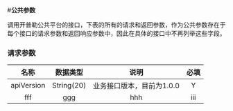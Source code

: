 #__公共参数__

调用开普勒公共平台的接口，下表的所有的请求和返回参数，作为公共参数存在于每个接口的请求参数和返回响应参数中，因此在具体的接口中不再列举这些字段。

### 请求参数

名称 | 数据类型 | 说明 | 必填 
:-: | :-:     | :-: | :-: 
apiVersion | String(20) | 业务接口版本，目前为1.0.0 | Y
fff | ggg| hhh | iii 



